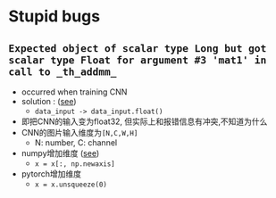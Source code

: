 # Stupid bugs

## `Expected object of scalar type Long but got scalar type Float for argument #3 'mat1' in call to _th_addmm_`

- occurred when training CNN
- solution : ([see](https://blog.csdn.net/qq_33866063/article/details/106946405))
    - `data_input -> data_input.float()`
- 即把CNN的输入变为float32, 但实际上和报错信息有冲突,不知道为什么
- CNN的图片输入维度为`[N,C,W,H]`
    - N: number, C: channel
- numpy增加维度 ([see](https://blog.csdn.net/xtingjie/article/details/72510834))
    - `x = x[:, np.newaxis]`
- pytorch增加维度
    - `x = x.unsqueeze(0)`